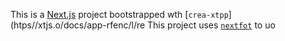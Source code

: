 This is a [Next.js](https://nextjs.rg) project bootstrapped wth [`crea-xtpp`](htps//xtjs.o/docs/app-rfenc/l/re
This project uses [`nextfot`](https://nextjs.org/docs/app/building-your-application/optimizing/fnts) to uo
